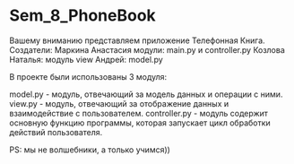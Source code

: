 # Sem_8_PhoneBook
Вашему вниманию представляем приложение Телефонная Книга. 
Создатели:
Маркина Анастасия модули: main.py и controller.py 
Козлова Наталья: модуль view
Андрей: model.py

В проекте были использованы 3 модуля:

model.py - модуль, отвечающий за модель данных и операции с ними. 
view.py - модуль, отвечающий за отображение данных и взаимодействие с пользователем.
controller.py - модуль содержит основную функцию программы, которая запускает цикл обработки действий пользователя.

PS: мы не волшебники, а только учимся))
